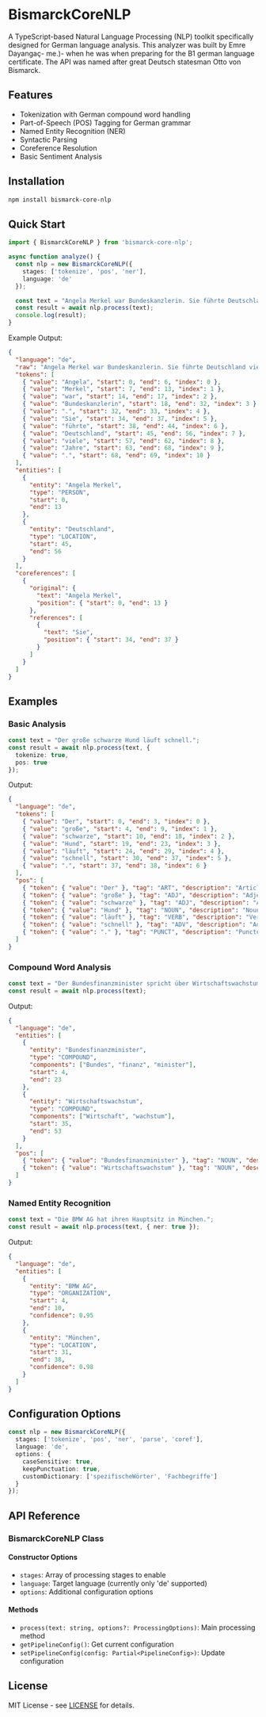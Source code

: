 # BismarckCoreNLP

A TypeScript-based Natural Language Processing (NLP) toolkit specifically designed for German language analysis. This analyzer was built by Emre Dayangaç- me.)- when he was when preparing for the B1 german language certificate. The API was named after great Deutsch statesman Otto von Bismarck.

## Features

- Tokenization with German compound word handling
- Part-of-Speech (POS) Tagging for German grammar
- Named Entity Recognition (NER)
- Syntactic Parsing
- Coreference Resolution
- Basic Sentiment Analysis

## Installation

```bash
npm install bismarck-core-nlp
```

## Quick Start

```typescript
import { BismarckCoreNLP } from 'bismarck-core-nlp';

async function analyze() {
  const nlp = new BismarckCoreNLP({
    stages: ['tokenize', 'pos', 'ner'],
    language: 'de'
  });

  const text = "Angela Merkel war Bundeskanzlerin. Sie führte Deutschland viele Jahre.";
  const result = await nlp.process(text);
  console.log(result);
}
```

Example Output:
```json
{
  "language": "de",
  "raw": "Angela Merkel war Bundeskanzlerin. Sie führte Deutschland viele Jahre.",
  "tokens": [
    { "value": "Angela", "start": 0, "end": 6, "index": 0 },
    { "value": "Merkel", "start": 7, "end": 13, "index": 1 },
    { "value": "war", "start": 14, "end": 17, "index": 2 },
    { "value": "Bundeskanzlerin", "start": 18, "end": 32, "index": 3 },
    { "value": ".", "start": 32, "end": 33, "index": 4 },
    { "value": "Sie", "start": 34, "end": 37, "index": 5 },
    { "value": "führte", "start": 38, "end": 44, "index": 6 },
    { "value": "Deutschland", "start": 45, "end": 56, "index": 7 },
    { "value": "viele", "start": 57, "end": 62, "index": 8 },
    { "value": "Jahre", "start": 63, "end": 68, "index": 9 },
    { "value": ".", "start": 68, "end": 69, "index": 10 }
  ],
  "entities": [
    {
      "entity": "Angela Merkel",
      "type": "PERSON",
      "start": 0,
      "end": 13
    },
    {
      "entity": "Deutschland",
      "type": "LOCATION",
      "start": 45,
      "end": 56
    }
  ],
  "coreferences": [
    {
      "original": {
        "text": "Angela Merkel",
        "position": { "start": 0, "end": 13 }
      },
      "references": [
        {
          "text": "Sie",
          "position": { "start": 34, "end": 37 }
        }
      ]
    }
  ]
}
```

## Examples

### Basic Analysis

```typescript
const text = "Der große schwarze Hund läuft schnell.";
const result = await nlp.process(text, {
  tokenize: true,
  pos: true
});
```

Output:
```json
{
  "language": "de",
  "tokens": [
    { "value": "Der", "start": 0, "end": 3, "index": 0 },
    { "value": "große", "start": 4, "end": 9, "index": 1 },
    { "value": "schwarze", "start": 10, "end": 18, "index": 2 },
    { "value": "Hund", "start": 19, "end": 23, "index": 3 },
    { "value": "läuft", "start": 24, "end": 29, "index": 4 },
    { "value": "schnell", "start": 30, "end": 37, "index": 5 },
    { "value": ".", "start": 37, "end": 38, "index": 6 }
  ],
  "pos": [
    { "token": { "value": "Der" }, "tag": "ART", "description": "Article" },
    { "token": { "value": "große" }, "tag": "ADJ", "description": "Adjective" },
    { "token": { "value": "schwarze" }, "tag": "ADJ", "description": "Adjective" },
    { "token": { "value": "Hund" }, "tag": "NOUN", "description": "Noun" },
    { "token": { "value": "läuft" }, "tag": "VERB", "description": "Verb" },
    { "token": { "value": "schnell" }, "tag": "ADV", "description": "Adverb" },
    { "token": { "value": "." }, "tag": "PUNCT", "description": "Punctuation" }
  ]
}
```

### Compound Word Analysis

```typescript
const text = "Der Bundesfinanzminister spricht über Wirtschaftswachstum.";
const result = await nlp.process(text);
```

Output:
```json
{
  "language": "de",
  "entities": [
    {
      "entity": "Bundesfinanzminister",
      "type": "COMPOUND",
      "components": ["Bundes", "finanz", "minister"],
      "start": 4,
      "end": 23
    },
    {
      "entity": "Wirtschaftswachstum",
      "type": "COMPOUND",
      "components": ["Wirtschaft", "wachstum"],
      "start": 35,
      "end": 53
    }
  ],
  "pos": [
    { "token": { "value": "Bundesfinanzminister" }, "tag": "NOUN", "description": "Compound Noun" },
    { "token": { "value": "Wirtschaftswachstum" }, "tag": "NOUN", "description": "Compound Noun" }
  ]
}
```

### Named Entity Recognition

```typescript
const text = "Die BMW AG hat ihren Hauptsitz in München.";
const result = await nlp.process(text, { ner: true });
```

Output:
```json
{
  "language": "de",
  "entities": [
    {
      "entity": "BMW AG",
      "type": "ORGANIZATION",
      "start": 4,
      "end": 10,
      "confidence": 0.95
    },
    {
      "entity": "München",
      "type": "LOCATION",
      "start": 31,
      "end": 38,
      "confidence": 0.98
    }
  ]
}
```

## Configuration Options

```typescript
const nlp = new BismarckCoreNLP({
  stages: ['tokenize', 'pos', 'ner', 'parse', 'coref'],
  language: 'de',
  options: {
    caseSensitive: true,
    keepPunctuation: true,
    customDictionary: ['spezifischeWörter', 'Fachbegriffe']
  }
});
```

## API Reference

### BismarckCoreNLP Class

#### Constructor Options
- `stages`: Array of processing stages to enable
- `language`: Target language (currently only 'de' supported)
- `options`: Additional configuration options

#### Methods
- `process(text: string, options?: ProcessingOptions)`: Main processing method
- `getPipelineConfig()`: Get current configuration
- `setPipelineConfig(config: Partial<PipelineConfig>)`: Update configuration

## License

MIT License - see [LICENSE](LICENSE) for details.
